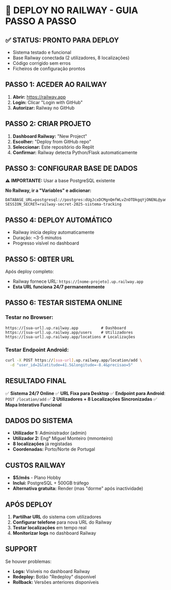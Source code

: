 # 🚀 DEPLOY NO RAILWAY - GUIA PASSO A PASSO

## ✅ STATUS: PRONTO PARA DEPLOY
- Sistema testado e funcional
- Base Railway conectada (2 utilizadores, 8 localizações)
- Código corrigido sem erros
- Ficheiros de configuração prontos

## PASSO 1: ACEDER AO RAILWAY
1. **Abrir:** https://railway.app
2. **Login:** Clicar "Login with GitHub"
3. **Autorizar:** Railway no GitHub

## PASSO 2: CRIAR PROJETO
1. **Dashboard Railway:** "New Project"
2. **Escolher:** "Deploy from GitHub repo"
3. **Seleccionar:** Este repositório do Replit
4. **Confirmar:** Railway detecta Python/Flask automaticamente

## PASSO 3: CONFIGURAR BASE DE DADOS
⚠️ **IMPORTANTE:** Usar a base PostgreSQL existente

**No Railway, ir a "Variables" e adicionar:**
```
DATABASE_URL=postgresql://postgres:dUgJcxDCMgnQmfWLvZnOTDkgqYjONENL@yamanote.proxy.rlwy.net:46073/railway
SESSION_SECRET=railway-secret-2025-sistema-tracking
```

## PASSO 4: DEPLOY AUTOMÁTICO
- Railway inicia deploy automaticamente
- Duração: ~3-5 minutos
- Progresso visível no dashboard

## PASSO 5: OBTER URL
Após deploy completo:
- Railway fornece URL: `https://[nome-projeto].up.railway.app`
- **Esta URL funciona 24/7 permanentemente**

## PASSO 6: TESTAR SISTEMA ONLINE

### Testar no Browser:
```
https://[sua-url].up.railway.app          # Dashboard
https://[sua-url].up.railway.app/users    # Utilizadores  
https://[sua-url].up.railway.app/locations # Localizações
```

### Testar Endpoint Android:
```bash
curl -X POST https://[sua-url].up.railway.app/location/add \
  -d "user_id=2&latitude=41.5&longitude=-8.4&precisao=5"
```

## RESULTADO FINAL

✅ **Sistema 24/7 Online**
✅ **URL Fixa para Desktop**
✅ **Endpoint para Android**: `POST /location/add`
✅ **2 Utilizadores + 8 Localizações Sincronizadas**
✅ **Mapa Interativo Funcional**

## DADOS DO SISTEMA
- **Utilizador 1:** Administrador (admin)
- **Utilizador 2:** Eng° Miguel Monteiro (mmonteiro)
- **8 localizações** já registadas
- **Coordenadas:** Porto/Norte de Portugal

## CUSTOS RAILWAY
- **$5/mês** - Plano Hobby
- **Inclui:** PostgreSQL + 500GB tráfego
- **Alternativa gratuita:** Render (mas "dorme" após inactividade)

## APÓS DEPLOY
1. **Partilhar URL** do sistema com utilizadores
2. **Configurar telefone** para nova URL do Railway
3. **Testar localizações** em tempo real
4. **Monitorizar logs** no dashboard Railway

## SUPPORT
Se houver problemas:
- **Logs:** Visíveis no dashboard Railway
- **Redeploy:** Botão "Redeploy" disponível
- **Rollback:** Versões anteriores disponíveis